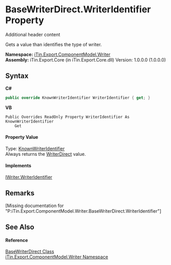 # BaseWriterDirect.WriterIdentifier Property 
Additional header content 

Gets a value than identifies the type of writer.

**Namespace:**&nbsp;<a href="N_iTin_Export_ComponentModel_Writer">iTin.Export.ComponentModel.Writer</a><br />**Assembly:**&nbsp;iTin.Export.Core (in iTin.Export.Core.dll) Version: 1.0.0.0 (1.0.0.0)

## Syntax

**C#**<br />
``` C#
public override KnownWriterIdentifier WriterIdentifier { get; }
```

**VB**<br />
``` VB
Public Overrides ReadOnly Property WriterIdentifier As KnownWriterIdentifier
	Get
```


#### Property Value
Type: <a href="T_iTin_Export_ComponentModel_Writer_KnownWriterIdentifier">KnownWriterIdentifier</a><br />Always returns ​the <a href="T_iTin_Export_ComponentModel_Writer_KnownWriterIdentifier">WriterDirect</a> value.

#### Implements
<a href="P_iTin_Export_ComponentModel_Writer_IWriter_WriterIdentifier">IWriter.WriterIdentifier</a><br />

## Remarks
\[Missing <remarks> documentation for "P:iTin.Export.ComponentModel.Writer.BaseWriterDirect.WriterIdentifier"\]

## See Also


#### Reference
<a href="T_iTin_Export_ComponentModel_Writer_BaseWriterDirect">BaseWriterDirect Class</a><br /><a href="N_iTin_Export_ComponentModel_Writer">iTin.Export.ComponentModel.Writer Namespace</a><br />